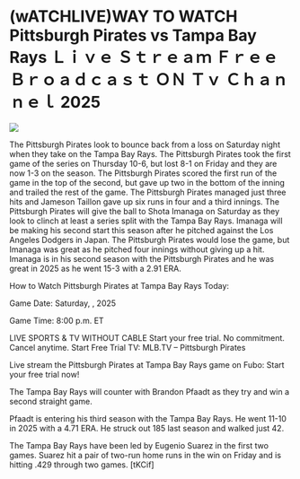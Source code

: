 # (wATCHLIVE)WAY TO WATCH Pittsburgh Pirates vs Tampa Bay Rays Ｌｉｖｅ Ｓｔｒｅａｍ Ｆｒｅｅ Ｂｒｏａｄｃａｓｔ ＯＮ Ｔｖ Ｃｈａｎｎｅｌ  2025  
  
  
[![](https://i.imgur.com/qSNzIqt.png)](https://movie.rssnews.media/pdZcOVU.php)  
  
The Pittsburgh Pirates look to bounce back from a loss on Saturday night when they take on the Tampa Bay Rays. The Pittsburgh Pirates took the first game of the series on Thursday 10-6, but lost 8-1 on Friday and they are now 1-3 on the season. The Pittsburgh Pirates scored the first run of the game in the top of the second, but gave up two in the bottom of the inning and trailed the rest of the game. The Pittsburgh Pirates managed just three hits and Jameson Taillon gave up six runs in four and a third innings. The Pittsburgh Pirates will give the ball to Shota Imanaga on Saturday as they look to clinch at least a series split with the Tampa Bay Rays. Imanaga will be making his second start this season after he pitched against the Los Angeles Dodgers in Japan. The Pittsburgh Pirates would lose the game, but Imanaga was great as he pitched four innings without giving up a hit. Imanaga is in his second season with the Pittsburgh Pirates and he was great in 2025 as he went 15-3 with a 2.91 ERA.

How to Watch Pittsburgh Pirates at Tampa Bay Rays Today:

Game Date: Saturday, , 2025

Game Time: 8:00 p.m. ET

LIVE SPORTS & TV WITHOUT CABLE
Start your free trial. No commitment. Cancel anytime.
Start Free Trial
TV: MLB.TV – Pittsburgh Pirates

Live stream the Pittsburgh Pirates at Tampa Bay Rays game on Fubo: Start your free trial now!

The Tampa Bay Rays will counter with Brandon Pfaadt as they try and win a second straight game.

Pfaadt is entering his third season with the Tampa Bay Rays. He went 11-10 in 2025 with a 4.71 ERA. He struck out 185 last season and walked just 42.

The Tampa Bay Rays have been led by Eugenio Suarez in the first two games. Suarez hit a pair of two-run home runs in the win on Friday and is hitting .429 through two games. [tKCif]